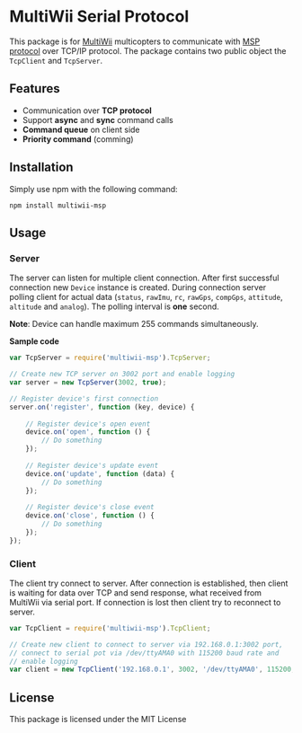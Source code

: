 # MultiWii Serial Protocol

This package is for [MultiWii](http://www.multiwii.com/) multicopters to communicate with [MSP protocol](multiwii.com/wiki/index.php?title=Multiwii_Serial_Protocol) over TCP/IP protocol. The package contains two public object the `TcpClient` and `TcpServer`.

## Features

* Communication over **TCP protocol**
* Support **async** and **sync** command calls
* **Command queue** on client side
* **Priority command** (comming)

## Installation

Simply use npm with the following command:

`npm install multiwii-msp`

## Usage

### Server

The server can listen for multiple client connection. After first successful connection new `Device` instance is created. During connection server polling client for actual data (`status`, `rawImu`, `rc`, `rawGps`, `compGps`, `attitude`, `altitude` and `analog`). The polling interval is **one** second.

**Note**: Device can handle maximum 255 commands simultaneously.

**Sample code**

```javascript
var TcpServer = require('multiwii-msp').TcpServer;

// Create new TCP server on 3002 port and enable logging
var server = new TcpServer(3002, true);

// Register device's first connection
server.on('register', function (key, device) {
    
    // Register device's open event
    device.on('open', function () {
        // Do something
    });
    
    // Register device's update event
    device.on('update', function (data) {
        // Do something
    });
    
    // Register device's close event
    device.on('close', function () {
        // Do something
    });
});
```

### Client

The client try connect to server. After connection is established, then client is waiting for data over TCP and send response, what received from MultiWii via serial port. If connection is lost then client try to reconnect to server.

```javascript
var TcpClient = require('multiwii-msp').TcpClient;

// Create new client to connect to server via 192.168.0.1:3002 port,
// connect to serial pot via /dev/ttyAMA0 with 115200 baud rate and
// enable logging
var client = new TcpClient('192.168.0.1', 3002, '/dev/ttyAMA0', 115200, true);
```

## License

This package is licensed under the MIT License